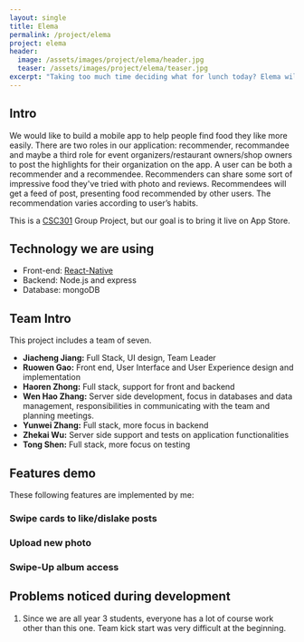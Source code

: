 ```yaml
---
layout: single
title: Elema
permalink: /project/elema
project: elema
header:
  image: /assets/images/project/elema/header.jpg
  teaser: /assets/images/project/elema/teaser.jpg
excerpt: "Taking too much time deciding what for lunch today? Elema will help you out."
---
```


## Intro
We would like to build a mobile app to help people find food they like more easily. There are two roles in our application: recommender, recommandee and maybe a third role for event organizers/restaurant owners/shop owners to post the highlights for their organization on the app. A user can be both a recommender and a recommendee. Recommenders can share some sort of impressive food they've tried with photo and reviews. Recommendees will get a feed of post, presenting food recommended by other users. The recommendation varies according to user’s habits.

This is a [CSC301](https://csc301-winter-2017.github.io) Group Project, but our goal is to bring it live on App Store.

## Technology we are using
- Front-end:  [React-Native](https://facebook.github.io/react-native/)
- Backend:  Node.js and express
- Database:  mongoDB

## Team Intro
This project includes a team of seven.

- __Jiacheng Jiang:__ Full Stack, UI design, Team Leader
- __Ruowen Gao:__ Front end, User Interface and User Experience design and implementation
- __Haoren Zhong:__ Full stack, support for front and backend
- __Wen Hao Zhang:__ Server side development, focus in databases and data management, responsibilities in communicating with the team and planning meetings.
- __Yunwei Zhang:__ Full stack, more focus in backend
- __Zhekai Wu:__ Server side support and tests on application functionalities
- __Tong Shen:__ Full stack, more focus on testing

## Features demo

These following features are implemented by me:

### Swipe cards to like/dislake posts

### Upload new photo

### Swipe-Up album access


## Problems noticed during development
1. Since we are all year 3 students, everyone has a lot of course work other than this one. Team kick start was very difficult at the beginning.
